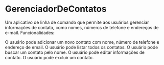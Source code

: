 # GerenciadorDeContatos
Um aplicativo de linha de comando que permite aos usuários gerenciar informações de contato, como nomes, números de telefone e endereços de e-mail.
Funcionalidades:

O usuário pode adicionar um novo contato com nome, número de telefone e endereço de email.
O usuário pode listar todos os contatos.
O usuário pode buscar um contato pelo nome.
O usuário pode editar informações de contato.
O usuário pode excluir um contato.
